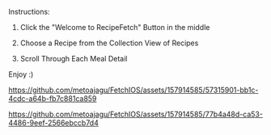 Instructions:

  1. Click the "Welcome to RecipeFetch" Button in the middle
  
  2. Choose a Recipe from the Collection View of Recipes
  
  3. Scroll Through Each Meal Detail

Enjoy :)


https://github.com/metoajagu/FetchIOS/assets/157914585/57315901-bb1c-4cdc-a64b-fb7c881ca859

https://github.com/metoajagu/FetchIOS/assets/157914585/77b4a48d-ca53-4486-9eef-2566ebccb7d4



